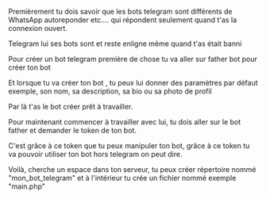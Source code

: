Premièrement tu dois savoir que les bots telegram sont différents de WhatsApp autoreponder etc.... qui répondent seulement quand t'as la connexion ouvert.

Telegram lui ses bots sont et reste enligne même quand t'as était banni

Pour créer un bot telegram première de chose tu va aller sur father bot pour créer ton bot

Et lorsque tu va créer ton bot , tu peux lui donner des paramètres par défaut exemple, son nom, sa description, sa bio ou sa photo de profil

Par là t'as le bot créer prêt à travailler.

Pour maintenant commencer à travailler avec lui, tu dois aller sur le bot father et demander le token de ton bot.

C'est grâce à ce token que tu peux manipuler ton bot, grâce à ce token tu va pouvoir utiliser ton bot hors telegram on peut dire.

Voilà, cherche un espace dans ton serveur, tu peux créer répertoire nommé "mon_bot_telegram" et à l'intérieur tu crée un fichier nommé exemple "main.php"

